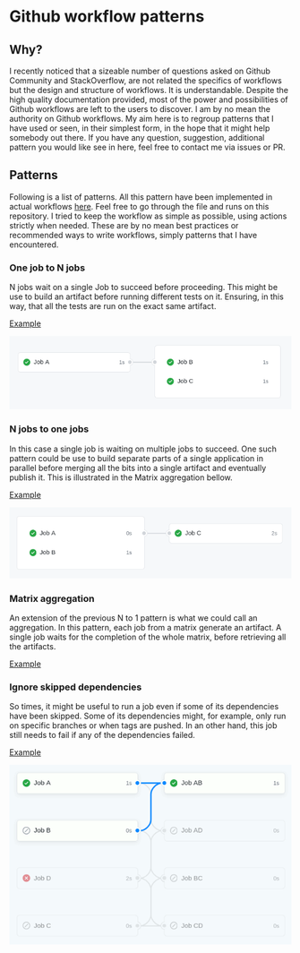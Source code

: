 # Github workflow patterns


## Why?
I recently noticed that a sizeable number of questions asked on Github Community and StackOverflow, are not related the specifics of workflows but the design and structure of workflows. It is understandable. Despite the high quality documentation provided, most of the power and possibilities of Github workflows are left to the users to discover. I am by no mean the authority on Github workflows. My aim here is to regroup patterns that I have used or seen, in their simplest form, in the hope that it might help somebody out there. If you have any question, suggestion, additional pattern you would like see in here, feel free to contact me via issues or PR.


## Patterns
Following is a list of patterns. All this pattern have been implemented in actual workflows [here](.github/workflows). Feel free to go through the file and runs on this repository. I tried to keep the workflow as simple as possible, using actions strictly when needed. These are by no mean best practices or recommended ways to write workflows, simply patterns that I have encountered.

### One job to N jobs
N jobs wait on a single Job to succeed before proceeding. This might be use to build an artifact before running different tests on it. Ensuring, in this way, that all the tests are run on the exact same artifact.

[Example](.github/workflows/1-to-n.yml)

![One job to N jobs](images/1-to-n.png)



### N jobs to one jobs
In this case a single job is waiting on multiple jobs to succeed. One such pattern could be use to build separate parts of a single application in parallel before merging all the bits into a single artifact and eventually publish it. This is illustrated in the Matrix aggregation bellow.

[Example](.github/workflows/n-to-1.yml)

![N jobs to one job](images/n-to-1.png)



### Matrix aggregation
An extension of the previous N to 1 pattern is what we could call an aggregation.
In this pattern, each job from a matrix generate an artifact. A single job waits 
for the completion of the whole matrix, before retrieving all the artifacts.

[Example](.github/workflows/aggregation.yml)



### Ignore skipped dependencies
So times, it might be useful to run a job even if some of its dependencies have been skipped. Some of its dependencies might, for example, only run on specific branches or when tags are pushed. In an other hand, this job still needs to fail if any of the dependencies failed.

[Example](.github/workflows/ignore-skipped.yml)

![Ignore skipped dependencies](images/ignore-skipped.gif)
